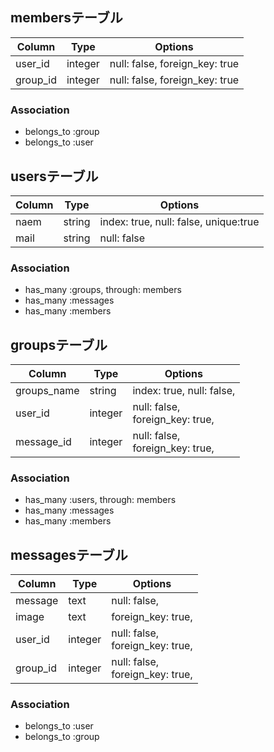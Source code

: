 
## membersテーブル

|Column|Type|Options|
|------|----|-------|
|user_id|integer|null: false, foreign_key: true|
|group_id|integer|null: false, foreign_key: true|

### Association
- belongs_to :group
- belongs_to :user

## usersテーブル

|Column|Type|Options|
|------|----|-------|
|naem|string|index: true, null: false, unique:true|
|mail|string|null: false|

### Association
- has_many :groups, through: members
- has_many :messages
- has_many :members

## groupsテーブル

|Column|Type|Options|
|------|----|-------|
|groups_name|string|index: true, null: false,|
|user_id|integer|null: false,<br>   foreign_key: true,|
|message_id|integer|null: false,<br>foreign_key: true,|

### Association
- has_many :users, through: members
- has_many :messages
- has_many :members

## messagesテーブル

|Column|Type|Options|
|------|----|-------|
|message|text|null: false,|
|image|text|foreign_key: true,|
|user_id|integer|null: false,<br>foreign_key: true,|
|group_id|integer|null: false,<br>foreign_key: true,|

### Association
- belongs_to :user
- belongs_to :group